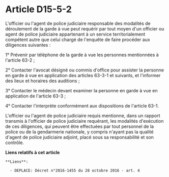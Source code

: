 # Article D15-5-2

L'officier ou l'agent de police judiciaire responsable des modalités de déroulement de la garde à vue peut requérir par tout
moyen d'un officier ou agent de police judiciaire appartenant à un service territorialement compétent autre que celui chargé
de l'enquête de faire procéder aux diligences suivantes : 

1° Prévenir par téléphone de la garde à vue les personnes mentionnées à l'article 63-2 ; 

2° Contacter l'avocat désigné ou commis d'office pour assister la personne en garde à vue en application des articles 63-3-1
et suivants, et l'informer des lieux et horaires des auditions ; 

3° Contacter le médecin devant examiner la personne en garde à vue en application de l'article 63-3 ; 

4° Contacter l'interprète conformément aux dispositions de l'article 63-1. 

L'officier ou l'agent de police judiciaire requis mentionne, dans un rapport transmis à l'officier de police judiciaire
requérant, les modalités d'exécution de ces diligences, qui peuvent être effectuées par tout personnel de la police ou de la
gendarmerie nationale, y compris n'ayant pas la qualité d'agent de police judiciaire adjoint, placé sous sa responsabilité et
son contrôle.

**Liens relatifs à cet article**

	**Liens**:

	  - DEPLACE: Décret n°2016-1455 du 28 octobre 2016 - art. 4
